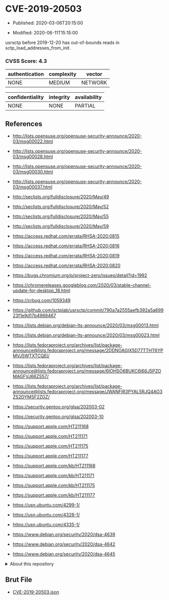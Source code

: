 # CVE-2019-20503

- Published: 2020-03-06T20:15:00

- Modified: 2020-06-11T15:15:00

usrsctp before 2019-12-20 has out-of-bounds reads in sctp_load_addresses_from_init.

### CVSS Score: **4.3**

| authentication | complexity | vector |
| --- | --- | --- |
| NONE | MEDIUM | NETWORK |

| confidentiality | integrity | availability |
| --- | --- | --- |
| NONE | NONE | PARTIAL |

## References

* http://lists.opensuse.org/opensuse-security-announce/2020-03/msg00022.html

* http://lists.opensuse.org/opensuse-security-announce/2020-03/msg00028.html

* http://lists.opensuse.org/opensuse-security-announce/2020-03/msg00030.html

* http://lists.opensuse.org/opensuse-security-announce/2020-03/msg00037.html

* http://seclists.org/fulldisclosure/2020/May/49

* http://seclists.org/fulldisclosure/2020/May/52

* http://seclists.org/fulldisclosure/2020/May/55

* http://seclists.org/fulldisclosure/2020/May/59

* https://access.redhat.com/errata/RHSA-2020:0815

* https://access.redhat.com/errata/RHSA-2020:0816

* https://access.redhat.com/errata/RHSA-2020:0819

* https://access.redhat.com/errata/RHSA-2020:0820

* https://bugs.chromium.org/p/project-zero/issues/detail?id=1992

* https://chromereleases.googleblog.com/2020/03/stable-channel-update-for-desktop_18.html

* https://crbug.com/1059349

* https://github.com/sctplab/usrsctp/commit/790a7a2555aefb392a5a69923f1e9d17b4968467

* https://lists.debian.org/debian-lts-announce/2020/03/msg00013.html

* https://lists.debian.org/debian-lts-announce/2020/03/msg00023.html

* https://lists.fedoraproject.org/archives/list/package-announce@lists.fedoraproject.org/message/2DDNOAGIX5D77TTHT6YPMVJ5WTXTCQEI/

* https://lists.fedoraproject.org/archives/list/package-announce@lists.fedoraproject.org/message/6IOHSO6BUKC6I66J5PZOMAGFVJ66ZS57/

* https://lists.fedoraproject.org/archives/list/package-announce@lists.fedoraproject.org/message/JWANFIR3PYAL5RJQ4AO3ZS2DYMSF2ZGZ/

* https://security.gentoo.org/glsa/202003-02

* https://security.gentoo.org/glsa/202003-10

* https://support.apple.com/HT211168

* https://support.apple.com/HT211171

* https://support.apple.com/HT211175

* https://support.apple.com/HT211177

* https://support.apple.com/kb/HT211168

* https://support.apple.com/kb/HT211171

* https://support.apple.com/kb/HT211175

* https://support.apple.com/kb/HT211177

* https://usn.ubuntu.com/4299-1/

* https://usn.ubuntu.com/4328-1/

* https://usn.ubuntu.com/4335-1/

* https://www.debian.org/security/2020/dsa-4639

* https://www.debian.org/security/2020/dsa-4642

* https://www.debian.org/security/2020/dsa-4645

<details>
<summary>About this repository</summary> 

  This repository is part of the project [Live Hack CVE](https://github.com/Live-Hack-CVE). Main website can be found [www.live-hack.org](https://www.live-hack.org) 
  
  Made by [Sn0wAlice](https://github.com/Sn0wAlice) for the people that care about security and need to have a feed of the latest CVEs. Hope you enjoy it, don't forget to star the repo and follow me on [Twitter](https://twitter.com/Sn0wAlice) and [Github](https://github.com/Sn0wAlice). And that is my [personnal website](https://www.alice-snow.me/)

  - [Home Page](https://github.com/Live-Hack-CVE)
  - [Framework](https://github.com/Live-Hack-CVE/cve-framework)
  - [CVE database](https://github.com/Live-Hack-CVE/full_database)
  - [Changelog](https://github.com/Live-Hack-CVE/Changelog)
</details>

## Brut File

* [CVE-2019-20503.json](https://raw.githubusercontent.com/Live-Hack-CVE/full_database/main/cves/2019/CVE-2019-20503.json)

